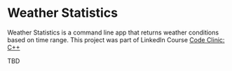 # Weather Statistics
Weather Statistics is a command line app that returns weather conditions based on time range.
This project was part of LinkedIn Course [Code Clinic: C++](https://www.linkedin.com/learning/code-clinic-c-plus-plus-2)

TBD
